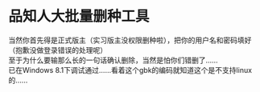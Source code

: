 # 品知人大批量删种工具

当然你首先得是正式版主（实习版主没权限删种啦），把你的用户名和密码填好（抱歉没做登录错误的处理呢）    
至于为什么要输那么长的一句话确认删除，当然是怕你们错删了……    
已在Windows 8.1下调试通过……看着这个gbk的编码就知道这个是不支持linux的……    